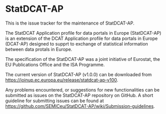 # StatDCAT-AP

This is the issue tracker for the maintenance of StatDCAT-AP.

The StatDCAT Application profile for data portals in Europe (StatDCAT-AP) is an extension of the DCAT Application profile for data portals in Europe (DCAT-AP) designed to supprt to exchange of statistical information between data protals in Europe. 

The specification of the StatDCAT-AP was a joint initiative of Eurostat, the EU Publications Office and the ISA Programme.

The current version of StatDCAT-AP (v1.0.0) can be downloaded from https://joinup.ec.europa.eu/release/statdcat-ap-v100.

Any problems encountered, or suggestions for new functionalities can be submitted as issues on the StatDCAT-AP repository on GitHub. A short guideline for submitting issues can be found at https://github.com/SEMICeu/StatDCAT-AP/wiki/Submission-guidelines.
